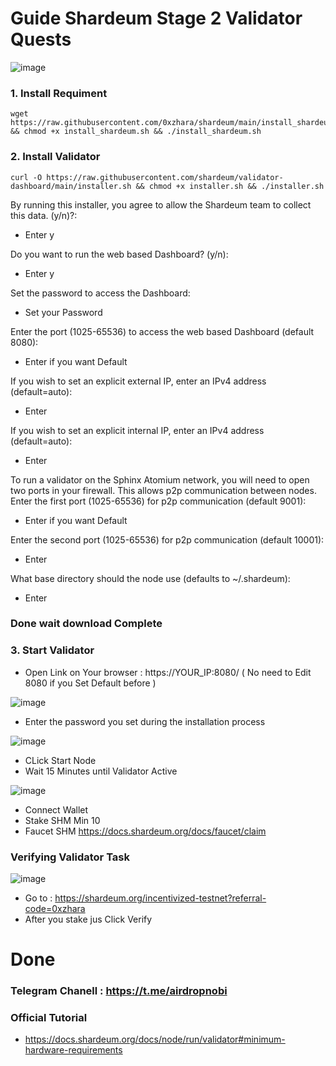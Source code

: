 # Guide Shardeum Stage 2 Validator Quests
![image](https://github.com/user-attachments/assets/2a28e97c-31d3-4076-8458-cd1407585af8)


### 1. Install Requiment
```lay 
wget https://raw.githubusercontent.com/0xzhara/shardeum/main/install_shardeum.sh && chmod +x install_shardeum.sh && ./install_shardeum.sh 
```
### 2. Install Validator
```lay
curl -O https://raw.githubusercontent.com/shardeum/validator-dashboard/main/installer.sh && chmod +x installer.sh && ./installer.sh
```
By running this installer, you agree to allow the Shardeum team to collect this data. (y/n)?:
- Enter y

Do you want to run the web based Dashboard? (y/n):
- Enter y

Set the password to access the Dashboard:
- Set your Password

Enter the port (1025-65536) to access the web based Dashboard (default 8080):
- Enter if you want Default

If you wish to set an explicit external IP, enter an IPv4 address (default=auto):
- Enter

If you wish to set an explicit internal IP, enter an IPv4 address (default=auto):
- Enter

To run a validator on the Sphinx Atomium network, you will need to open two ports in your firewall.
This allows p2p communication between nodes.
Enter the first port (1025-65536) for p2p communication (default 9001):
- Enter if you want Default

Enter the second port (1025-65536) for p2p communication (default 10001):
- Enter

What base directory should the node use (defaults to ~/.shardeum):
- Enter

### Done wait download Complete

### 3. Start Validator
- Open Link on Your browser : https://YOUR_IP:8080/ ( No need to Edit 8080 if you Set Default before )

![image](https://github.com/user-attachments/assets/7b58f78b-1fd2-43d9-ad27-b4593d59a14c)
- Enter the password you set during the installation process

![image](https://github.com/user-attachments/assets/ae131eca-430a-4b38-a154-6601c1d8bc0f)
- CLick Start Node
- Wait 15 Minutes until Validator Active

![image](https://github.com/user-attachments/assets/67836ead-5410-4b3d-ba1a-e04ff1487f3e)
- Connect Wallet
- Stake SHM Min 10
- Faucet SHM https://docs.shardeum.org/docs/faucet/claim


### Verifying Validator Task
![image](https://github.com/user-attachments/assets/d300c5ad-dc4e-4eb9-aff1-54860715646f)
- Go to : https://shardeum.org/incentivized-testnet?referral-code=0xzhara
- After you stake jus Click Verify

# Done
### Telegram Chanell : https://t.me/airdropnobi



### Official Tutorial
- https://docs.shardeum.org/docs/node/run/validator#minimum-hardware-requirements







